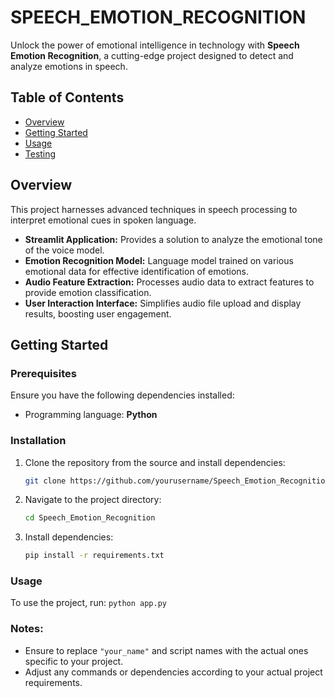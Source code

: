 # SPEECH_EMOTION_RECOGNITION
Unlock the power of emotional intelligence in technology with **Speech Emotion Recognition**, a cutting-edge project designed to detect and analyze emotions in speech.

## Table of Contents
- [Overview](#overview)
- [Getting Started](#getting-started)
- [Usage](#usage)
- [Testing](#testing)

## Overview
This project harnesses advanced techniques in speech processing to interpret emotional cues in spoken language.

- **Streamlit Application:** Provides a solution to analyze the emotional tone of the voice model.
- **Emotion Recognition Model:** Language model trained on various emotional data for effective identification of emotions.
- **Audio Feature Extraction:** Processes audio data to extract features to provide emotion classification.
- **User Interaction Interface:** Simplifies audio file upload and display results, boosting user engagement.

## Getting Started

### Prerequisites
Ensure you have the following dependencies installed:
- Programming language: **Python** 

### Installation
1. Clone the repository from the source and install dependencies:
   ```bash
   git clone https://github.com/yourusername/Speech_Emotion_Recognition.git
2. Navigate to the project directory:
   ```bash
   cd Speech_Emotion_Recognition
3. Install dependencies:
   ```bash
   pip install -r requirements.txt
   
### Usage
To use the project, run:
```python app.py```

### Notes:
- Ensure to replace `"your_name"` and script names with the actual ones specific to your project.
- Adjust any commands or dependencies according to your actual project requirements.
